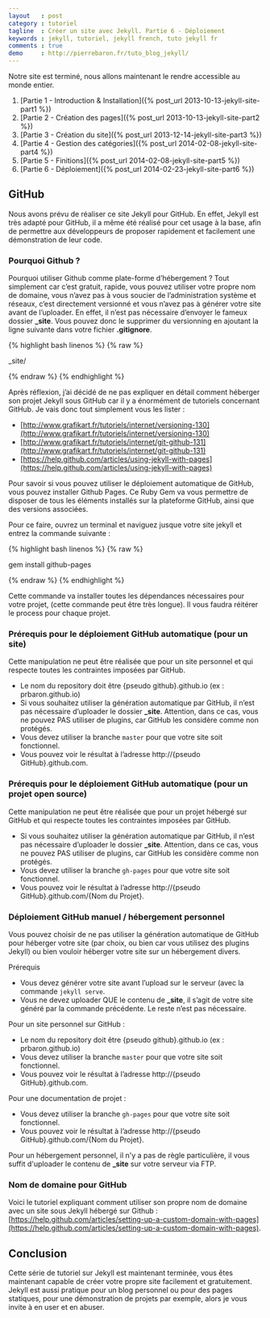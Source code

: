 ```yaml
---
layout   : post
category : tutoriel
tagline  : Créer un site avec Jekyll. Partie 6 - Déploiement
keywords : jekyll, tutoriel, jekyll french, tuto jekyll fr
comments : true
demo     : http://pierrebaron.fr/tuto_blog_jekyll/
---
```


Notre site est terminé, nous allons maintenant le rendre accessible au monde entier.

  1. [Partie 1 - Introduction & Installation]({% post_url 2013-10-13-jekyll-site-part1 %})
  2. [Partie 2 - Création des pages]({% post_url 2013-10-13-jekyll-site-part2 %})
  3. [Partie 3 - Création du site]({% post_url 2013-12-14-jekyll-site-part3 %})
  4. [Partie 4 - Gestion des catégories]({% post_url 2014-02-08-jekyll-site-part4 %})
  5. [Partie 5 - Finitions]({% post_url 2014-02-08-jekyll-site-part5 %})
  6. [Partie 6 - Déploiement]({% post_url 2014-02-23-jekyll-site-part6 %})

## GitHub
Nous avons prévu de réaliser ce site Jekyll pour GitHub. En effet, Jekyll est très adapté pour GitHub, il a même été réalisé pour cet usage à la base, afin de permettre aux développeurs de proposer rapidement et facilement une démonstration de leur code.

### Pourquoi Github ?
Pourquoi utiliser Github comme plate-forme d’hébergement ? Tout simplement car c’est gratuit, rapide, vous pouvez utiliser votre propre nom de domaine, vous n’avez pas à vous soucier de l’administration système et réseaux, c’est directement versionné et vous n’avez pas à générer votre site avant de l’uploader. En effet, il n’est pas nécessaire d’envoyer le fameux dossier **_site**. Vous pouvez donc le supprimer du versionning en ajoutant la ligne suivante dans votre fichier **.gitignore**.

{% highlight bash linenos %}
{% raw %}

_site/

{% endraw %}
{% endhighlight %}

Après réflexion, j’ai décidé de ne pas expliquer en détail comment héberger son projet Jekyll sous GitHub car il y a énormément de tutoriels concernant GitHub. Je vais donc tout simplement vous les lister :

  * [http://www.grafikart.fr/tutoriels/internet/versioning-130](http://www.grafikart.fr/tutoriels/internet/versioning-130)
  * [http://www.grafikart.fr/tutoriels/internet/git-github-131](http://www.grafikart.fr/tutoriels/internet/git-github-131)
  * [https://help.github.com/articles/using-jekyll-with-pages](https://help.github.com/articles/using-jekyll-with-pages)

Pour savoir si vous pouvez utiliser le déploiement automatique de GitHub, vous pouvez installer Github Pages. Ce Ruby Gem va vous permettre de disposer de tous les éléments installés sur la plateforme GitHub, ainsi que des versions associées.

Pour ce faire, ouvrez un terminal et naviguez jusque votre site jekyll et entrez la commande suivante :

{% highlight bash linenos %}
{% raw %}

gem install github-pages

{% endraw %}
{% endhighlight %}

Cette commande va installer toutes les dépendances nécessaires pour votre projet, (cette commande peut être très longue). Il vous faudra réitérer le process pour chaque projet.

### Prérequis pour le déploiement GitHub automatique (pour un site)

Cette manipulation ne peut être réalisée que pour un site personnel et qui respecte toutes les contraintes imposées par GitHub.

  * Le nom du repository doit être {pseudo github}.github.io (ex : prbaron.github.io)
  * Si vous souhaitez utiliser la génération automatique par GitHub, il n’est pas nécessaire d’uploader le dossier **_site**. Attention, dans ce cas, vous ne pouvez PAS utiliser de plugins, car GitHub les considère comme non protégés.
  * Vous devez utiliser la branche ``master`` pour que votre site soit fonctionnel.
  * Vous pouvez voir le résultat à l’adresse http://{pseudo GitHub}.github.com.

### Prérequis pour le déploiement GitHub automatique (pour un projet open source)

Cette manipulation ne peut être réalisée que pour un projet hébergé sur GitHub et qui respecte toutes les contraintes imposées par GitHub.

  * Si vous souhaitez utiliser la génération automatique par GitHub, il n’est pas nécessaire d’uploader le dossier **_site**. Attention, dans ce cas, vous ne pouvez PAS utiliser de plugins, car GitHub les considère comme non protégés.
  * Vous devez utiliser la branche ``gh-pages`` pour que votre site soit fonctionnel.
  * Vous pouvez voir le résultat à l’adresse http://{pseudo GitHub}.github.com/{Nom du Projet}.

### Déploiement GitHub manuel / hébergement personnel

Vous pouvez choisir de ne pas utiliser la génération automatique de GitHub pour héberger votre site (par choix, ou bien car vous utilisez des plugins Jekyll) ou bien vouloir héberger votre site sur un hébergement divers.

Prérequis

   * Vous devez générer votre site avant l’upload sur le serveur (avec la commande ``jekyll serve``.
   * Vous ne devez uploader QUE le contenu de **_site**, il s’agit de votre site généré par la commande précédente. Le reste n’est pas nécessaire.

Pour un site personnel sur GitHub :

  * Le nom du repository doit être {pseudo github}.github.io (ex : prbaron.github.io)
  * Vous devez utiliser la branche ``master`` pour que votre site soit fonctionnel.
  * Vous pouvez voir le résultat à l’adresse http://{pseudo GitHub}.github.com.

Pour une documentation de projet :

  * Vous devez utiliser la branche ``gh-pages`` pour que votre site soit fonctionnel.
  * Vous pouvez voir le résultat à l’adresse http://{pseudo GitHub}.github.com/{Nom du Projet}.

Pour un hébergement personnel, il n'y a pas de règle particulière, il vous suffit d'uploader le contenu de **_site** sur votre serveur via FTP.

### Nom de domaine pour GitHub
Voici le tutoriel expliquant comment utiliser son propre nom de domaine avec un site sous Jekyll hébergé sur Github : [https://help.github.com/articles/setting-up-a-custom-domain-with-pages](https://help.github.com/articles/setting-up-a-custom-domain-with-pages).

## Conclusion
Cette série de tutoriel sur Jekyll est maintenant terminée, vous êtes maintenant capable de créer votre propre site facilement et gratuitement. Jekyll est aussi pratique pour un blog personnel ou pour des pages statiques, pour une démonstration de projets par exemple, alors je vous invite à en user et en abuser.
